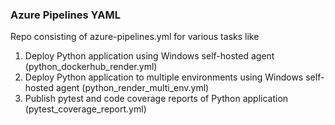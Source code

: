 ### Azure Pipelines YAML
Repo consisting of azure-pipelines.yml for various tasks like
1. Deploy Python application using Windows self-hosted agent (python_dockerhub_render.yml)
2. Deploy Python application to multiple environments using Windows self-hosted agent (python_render_multi_env.yml)
3. Publish pytest and code coverage reports of Python application (pytest_coverage_report.yml)
